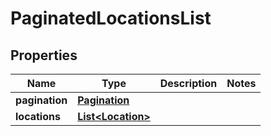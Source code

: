 

# PaginatedLocationsList

## Properties

Name | Type | Description | Notes
------------ | ------------- | ------------- | -------------
**pagination** | [**Pagination**](Pagination.md) |  | 
**locations** | [**List&lt;Location&gt;**](Location.md) |  | 




